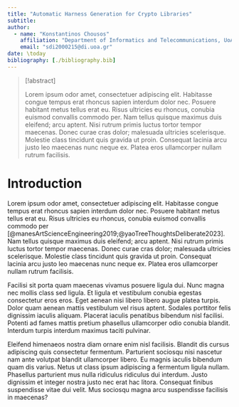 ```yaml
---
title: "Automatic Harness Generation for Crypto Libraries"
subtitle: 
author:
  - name: "Konstantinos Chousos"
    affiliation: "Department of Informatics and Telecommunications, UoA"
    email: "sdi2000215@di.uoa.gr"
date: \today
bibliography: [./bibliography.bib]
---
```

> [!abstract]
>
> Lorem ipsum odor amet, consectetuer adipiscing elit. Habitasse congue tempus erat rhoncus sapien interdum dolor nec. Posuere habitant metus tellus erat eu. Risus ultricies eu rhoncus, conubia euismod convallis commodo per. Nam tellus quisque maximus duis eleifend; arcu aptent. Nisi rutrum primis luctus tortor tempor maecenas. Donec curae cras dolor; malesuada ultricies scelerisque. Molestie class tincidunt quis gravida ut proin. Consequat lacinia arcu justo leo maecenas nunc neque ex. Platea eros ullamcorper nullam rutrum facilisis.

# Introduction

Lorem ipsum odor amet, consectetuer adipiscing elit. Habitasse congue tempus erat rhoncus sapien interdum dolor nec. Posuere habitant metus tellus erat eu. Risus ultricies eu rhoncus, conubia euismod convallis commodo per [@manesArtScienceEngineering2019;@yaoTreeThoughtsDeliberate2023]. Nam tellus quisque maximus duis eleifend; arcu aptent. Nisi rutrum primis luctus tortor tempor maecenas. Donec curae cras dolor; malesuada ultricies scelerisque. Molestie class tincidunt quis gravida ut proin. Consequat lacinia arcu justo leo maecenas nunc neque ex. Platea eros ullamcorper nullam rutrum facilisis.

Facilisi sit porta quam maecenas vivamus posuere ligula dui. Nunc magna nec mollis class sed ligula. Et ligula et vestibulum conubia egestas consectetur eros eros. Eget aenean nisi libero libero augue platea turpis. Dolor quam aenean mattis vestibulum vel risus aptent. Sodales porttitor felis dignissim iaculis aliquam. Placerat iaculis penatibus bibendum nisl facilisi. Potenti ad fames mattis pretium phasellus ullamcorper odio conubia blandit. Interdum turpis interdum maximus taciti pulvinar.

Eleifend himenaeos nostra diam ornare enim nisl facilisis. Blandit dis cursus adipiscing quis consectetur fermentum. Parturient sociosqu nisi nascetur nam ante volutpat blandit ullamcorper libero. Eu magnis iaculis bibendum quam dis varius. Netus ut class ipsum adipiscing a fermentum ligula nullam. Phasellus parturient mus nulla ridiculus ridiculus dui interdum. Justo dignissim et integer nostra justo nec erat hac litora. Consequat finibus suspendisse vitae dui velit. Mus sociosqu magna arcu suspendisse facilisis in maecenas?